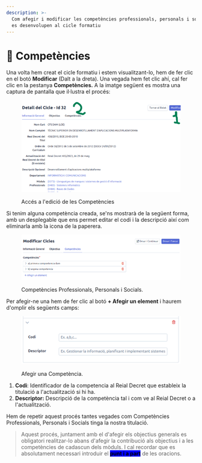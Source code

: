 ```yaml
---
description: >-
  Com afegir i modificar les competències professionals, personals i socials que
  es desenvolupen al cicle formatiu
---
```


# 🧰 Competències

Una volta hem creat el cicle formatiu i estem visualitzant-lo, hem de fer clic en el botó **Modificar** (Dalt a la dreta). Una vegada hem fet clic ahí, cal fer clic en la pestanya **Competències.** A la imatge següent es mostra una captura de pantalla que il·lustra el procés:

<figure><img src="../../.gitbook/assets/image (10).png" alt=""><figcaption><p>Accés a l'edició de les Competències</p></figcaption></figure>

Si tenim alguna competència creada, se'ns mostrarà de la següent forma, amb un desplegable que ens permet editar el codi i la descripció així com eliminarla amb la icona de la paperera.

<figure><img src="../../.gitbook/assets/image (1) (1) (1) (1) (1) (1).png" alt=""><figcaption><p>Competències Professionals, Personals i Socials.</p></figcaption></figure>

Per afegir-ne una hem de fer clic al botó **+ Afegir un element** i haurem d'omplir els següents camps:

<figure><img src="../../.gitbook/assets/image (2) (1) (1) (1) (1) (1).png" alt=""><figcaption><p>Afegir una Competència.</p></figcaption></figure>

1. **Codi**: Identificador de la competencia al Reial Decret que estableix la titulació a l'actualització si hi ha.
2. **Descriptor:** Descripció de la competència tal i com ve al Reial Decret o a l'actualització.&#x20;

Hem de repetir aquest procés tantes vegades com Competències Professionals, Personals i Socials tinga la nostra titulació.

> Aquest procés, juntament amb el d'afegir els objectius generals es obligatori realitzar-lo abans d'afegir la contribució als objectius i a les competències de cadascun dels mòduls. I cal recordar que es absolutament necessari introduir el <mark style="background-color:blue;">**punt i a part**</mark> de les oracions.&#x20;
